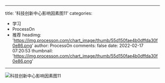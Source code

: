 
---
title: '科技创新中心影响因素图11'
categories: 
 - 学习
 - ProcessOn
 - 推荐
headimg: 'https://img.processon.com/chart_image/thumb/55d150fae4b0dffda30f0e86.png'
author: ProcessOn
comments: false
date: 2022-02-17 07:20:53
thumbnail: 'https://img.processon.com/chart_image/thumb/55d150fae4b0dffda30f0e86.png'
---

<div>   
<img class="thumb" alt="科技创新中心影响因素图11" src="https://img.processon.com/chart_image/thumb/55d150fae4b0dffda30f0e86.png" referrerpolicy="no-referrer">
<p></p>  
</div>
            